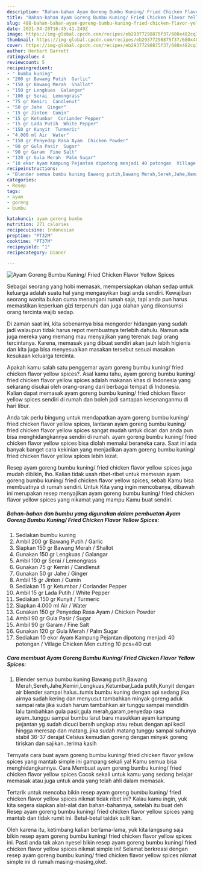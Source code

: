 ```yaml
---
description: "Bahan-bahan Ayam Goreng Bumbu Kuning/ Fried Chicken Flavor Yellow Spices yang enak Untuk Jualan"
title: "Bahan-bahan Ayam Goreng Bumbu Kuning/ Fried Chicken Flavor Yellow Spices yang enak Untuk Jualan"
slug: 488-bahan-bahan-ayam-goreng-bumbu-kuning-fried-chicken-flavor-yellow-spices-yang-enak-untuk-jualan
date: 2021-04-28T16:45:41.249Z
image: https://img-global.cpcdn.com/recipes/eb29377298875f37/680x482cq70/ayam-goreng-bumbu-kuning-fried-chicken-flavor-yellow-spices-foto-resep-utama.jpg
thumbnail: https://img-global.cpcdn.com/recipes/eb29377298875f37/680x482cq70/ayam-goreng-bumbu-kuning-fried-chicken-flavor-yellow-spices-foto-resep-utama.jpg
cover: https://img-global.cpcdn.com/recipes/eb29377298875f37/680x482cq70/ayam-goreng-bumbu-kuning-fried-chicken-flavor-yellow-spices-foto-resep-utama.jpg
author: Herbert Barrett
ratingvalue: 4
reviewcount: 5
recipeingredient:
- " bumbu kuning"
- "200 gr Bawang Putih  Garlic"
- "150 gr Bawang Merah  Shallot"
- "150 gr Lengkuas  Galangar"
- "100 gr Serai  Lemongrass"
- "75 gr Kemiri  Candlenut"
- "50 gr Jahe  Ginger"
- "15 gr Jinten  Cumin"
- "15 gr Ketumbar  Coriander Pepper"
- "15 gr Lada Putih  White Pepper"
- "150 gr Kunyit  Turmeric"
- "4.000 ml Air  Water"
- "150 gr Penyedap Rasa Ayam  Chicken Powder"
- "90 gr Gula Pasir  Sugar"
- "90 gr Garam  Fine Salt"
- "120 gr Gula Merah  Palm Sugar"
- "10 ekor Ayam Kampung Pejantan dipotong menjadi 40 potongan  Village Chicken Men cutting 10 pcs40 cut"
recipeinstructions:
- "Blender semua bumbu kuning Bawang putih,Bawang Merah,Sereh,Jahe,Kemiri,Lengkuas,Ketumbar,Lada putih,Kunyit dengan air blender sampai halus..tumis bumbu kuning dengan api sedang jika airnya sudah kering dan menyusut tambahkan minyak goreng aduk sampai rata jika sudah harum tambahkan air tunggu sampai mendidih lalu tambahkan gula pasir,gula merah,garam,penyedap rasa ayam..tunggu sampai bumbu larut baru masukkan ayam kampung pejantan yg sudah dicuci bersih ungkap atau rebus dengan api kecil hingga meresap dan matang..jika sudah matang tunggu sampai suhunya stabil 36-37 derajat Celsius kemudian goreng dengan minyak goreng tiriskan dan sajikan..terima kasih"
categories:
- Resep
tags:
- ayam
- goreng
- bumbu

katakunci: ayam goreng bumbu 
nutrition: 271 calories
recipecuisine: Indonesian
preptime: "PT32M"
cooktime: "PT37M"
recipeyield: "1"
recipecategory: Dinner

---
```



![Ayam Goreng Bumbu Kuning/ Fried Chicken Flavor Yellow Spices](https://img-global.cpcdn.com/recipes/eb29377298875f37/680x482cq70/ayam-goreng-bumbu-kuning-fried-chicken-flavor-yellow-spices-foto-resep-utama.jpg)

Sebagai seorang yang hobi memasak, mempersiapkan olahan sedap untuk keluarga adalah suatu hal yang mengasyikan bagi anda sendiri. Kewajiban seorang  wanita bukan cuma menangani rumah saja, tapi anda pun harus memastikan keperluan gizi terpenuhi dan juga olahan yang dikonsumsi orang tercinta wajib sedap.

Di zaman  saat ini, kita sebenarnya bisa mengorder hidangan yang sudah jadi walaupun tidak harus repot membuatnya terlebih dahulu. Namun ada juga mereka yang memang mau menyajikan yang terenak bagi orang tercintanya. Karena, memasak yang dibuat sendiri akan jauh lebih higienis dan kita juga bisa menyesuaikan masakan tersebut sesuai masakan kesukaan keluarga tercinta. 



Apakah kamu salah satu penggemar ayam goreng bumbu kuning/ fried chicken flavor yellow spices?. Asal kamu tahu, ayam goreng bumbu kuning/ fried chicken flavor yellow spices adalah makanan khas di Indonesia yang sekarang disukai oleh orang-orang dari berbagai tempat di Indonesia. Kalian dapat memasak ayam goreng bumbu kuning/ fried chicken flavor yellow spices sendiri di rumah dan boleh jadi santapan kesenanganmu di hari libur.

Anda tak perlu bingung untuk mendapatkan ayam goreng bumbu kuning/ fried chicken flavor yellow spices, lantaran ayam goreng bumbu kuning/ fried chicken flavor yellow spices sangat mudah untuk dicari dan anda pun bisa menghidangkannya sendiri di rumah. ayam goreng bumbu kuning/ fried chicken flavor yellow spices bisa diolah memalui beraneka cara. Saat ini ada banyak banget cara kekinian yang menjadikan ayam goreng bumbu kuning/ fried chicken flavor yellow spices lebih lezat.

Resep ayam goreng bumbu kuning/ fried chicken flavor yellow spices juga mudah dibikin, lho. Kalian tidak usah ribet-ribet untuk memesan ayam goreng bumbu kuning/ fried chicken flavor yellow spices, sebab Kamu bisa membuatnya di rumah sendiri. Untuk Kita yang ingin mencobanya, dibawah ini merupakan resep menyajikan ayam goreng bumbu kuning/ fried chicken flavor yellow spices yang nikamat yang mampu Kamu buat sendiri.

<!--inarticleads1-->

##### Bahan-bahan dan bumbu yang digunakan dalam pembuatan Ayam Goreng Bumbu Kuning/ Fried Chicken Flavor Yellow Spices:

1. Sediakan  bumbu kuning
1. Ambil 200 gr Bawang Putih / Garlic
1. Siapkan 150 gr Bawang Merah / Shallot
1. Gunakan 150 gr Lengkuas / Galangar
1. Ambil 100 gr Serai / Lemongrass
1. Gunakan 75 gr Kemiri / Candlenut
1. Gunakan 50 gr Jahe / Ginger
1. Ambil 15 gr Jinten / Cumin
1. Sediakan 15 gr Ketumbar / Coriander Pepper
1. Ambil 15 gr Lada Putih / White Pepper
1. Sediakan 150 gr Kunyit / Turmeric
1. Siapkan 4.000 ml Air / Water
1. Gunakan 150 gr Penyedap Rasa Ayam / Chicken Powder
1. Ambil 90 gr Gula Pasir / Sugar
1. Ambil 90 gr Garam / Fine Salt
1. Gunakan 120 gr Gula Merah / Palm Sugar
1. Sediakan 10 ekor Ayam Kampung Pejantan dipotong menjadi 40 potongan / Village Chicken Men cutting 10 pcs=40 cut




<!--inarticleads2-->

##### Cara membuat Ayam Goreng Bumbu Kuning/ Fried Chicken Flavor Yellow Spices:

1. Blender semua bumbu kuning Bawang putih,Bawang Merah,Sereh,Jahe,Kemiri,Lengkuas,Ketumbar,Lada putih,Kunyit dengan air blender sampai halus..tumis bumbu kuning dengan api sedang jika airnya sudah kering dan menyusut tambahkan minyak goreng aduk sampai rata jika sudah harum tambahkan air tunggu sampai mendidih lalu tambahkan gula pasir,gula merah,garam,penyedap rasa ayam..tunggu sampai bumbu larut baru masukkan ayam kampung pejantan yg sudah dicuci bersih ungkap atau rebus dengan api kecil hingga meresap dan matang..jika sudah matang tunggu sampai suhunya stabil 36-37 derajat Celsius kemudian goreng dengan minyak goreng tiriskan dan sajikan..terima kasih




Ternyata cara buat ayam goreng bumbu kuning/ fried chicken flavor yellow spices yang mantab simple ini gampang sekali ya! Kamu semua bisa menghidangkannya. Cara Membuat ayam goreng bumbu kuning/ fried chicken flavor yellow spices Cocok sekali untuk kamu yang sedang belajar memasak atau juga untuk anda yang telah ahli dalam memasak.

Tertarik untuk mencoba bikin resep ayam goreng bumbu kuning/ fried chicken flavor yellow spices nikmat tidak ribet ini? Kalau kamu ingin, yuk kita segera siapkan alat-alat dan bahan-bahannya, setelah itu buat deh Resep ayam goreng bumbu kuning/ fried chicken flavor yellow spices yang mantab dan tidak rumit ini. Betul-betul taidak sulit kan. 

Oleh karena itu, ketimbang kalian berlama-lama, yuk kita langsung saja bikin resep ayam goreng bumbu kuning/ fried chicken flavor yellow spices ini. Pasti anda tak akan nyesel bikin resep ayam goreng bumbu kuning/ fried chicken flavor yellow spices nikmat simple ini! Selamat berkreasi dengan resep ayam goreng bumbu kuning/ fried chicken flavor yellow spices nikmat simple ini di rumah masing-masing,oke!.

